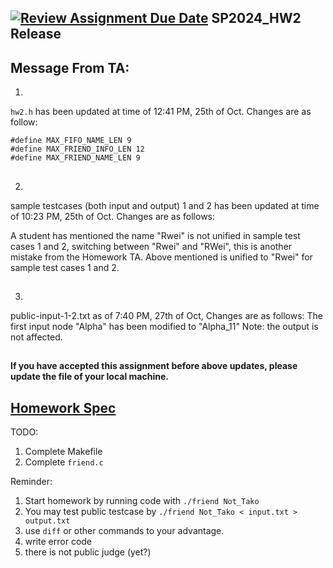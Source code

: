 [![Review Assignment Due Date](https://classroom.github.com/assets/deadline-readme-button-22041afd0340ce965d47ae6ef1cefeee28c7c493a6346c4f15d667ab976d596c.svg)](https://classroom.github.com/a/HBEROTsP)
SP2024_HW2 Release
---

Message From TA:  
--
1.
`hw2.h` has been updated at time of 12:41 PM, 25th of Oct.
Changes are as follow:
```
#define MAX_FIFO_NAME_LEN 9
#define MAX_FRIEND_INFO_LEN 12
#define MAX_FRIEND_NAME_LEN 9
```
##

2.
sample testcases (both input and output) 1 and 2 has been updated at time of 10:23 PM, 25th of Oct. Changes are as follows:  

A student has mentioned the name "Rwei" is not unified in sample test cases 1 and 2, switching between "Rwei" and "RWei", this is another mistake from the Homework TA.
Above mentioned is unified to "Rwei" for sample test cases 1 and 2. 
##

3.
public-input-1-2.txt as of 7:40 PM, 27th of Oct, Changes are as follows:
The first input node "Alpha" has been modified to "Alpha_11"
Note: the output is not affected.
##

**If you have accepted this assignment before above updates, please update the file of your local machine.**

[Homework Spec](https://hackmd.io/@rwGDMkdFT2m4A250yFDLPg/BJURLjchC)
--
TODO:
1. Complete Makefile
2. Complete `friend.c`

Reminder:
1. Start homework by running code with `./friend Not_Tako`
2. You may test public testcase by `./friend Not_Tako < input.txt > output.txt`
3. use `diff` or other commands to your advantage.
4. write error code
5. there is not public judge (yet?)
